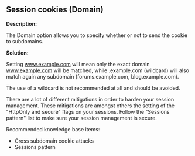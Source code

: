 
Session cookies (Domain)
-------

**Description:**

The Domain option allows you to specify whether or not to send the cookie to subdomains. 


**Solution:**

Setting www.example.com will mean only the exact domain www.example.com will 
be matched, while .example.com (wildcard) will also match again any 
subdomain (forums.example.com, blog.example.com).

The use of a wildcard is not recommended at all and should be avoided.

There are a lot of different mitigations in order to harden your session management.
These mitigations are amongst others the setting of the "HttpOnly and secure" flags on
your sessions. Follow the "Sessions pattern" list to make sure your session management is
secure.

Recommended knowledge base items:
- Cross subdomain cookie attacks
- Sessions pattern
